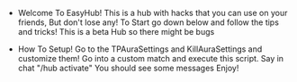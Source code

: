   * Welcome To EasyHub!
    This is a hub with hacks that you can use on your friends, But don't lose any!
    To Start go down below and follow the tips and tricks!
    This is a beta Hub so there might be bugs

*  How To Setup! 
Go to the TPAuraSettings and KillAuraSettings and customize them!
Go into a custom match and execute this script.
Say in chat "/hub activate"
You should see some messages
Enjoy!